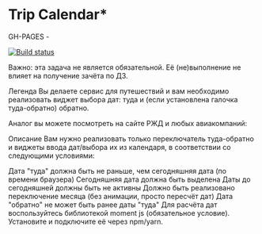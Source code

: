 # Trip Calendar* 

GH-PAGES - 

[![Build status](https://ci.appveyor.com/api/projects/status/ss85k49e0vl5wgek?svg=true)](https://ci.appveyor.com/project/bugagi67/trip-calendar)

Важно: эта задача не является обязательной. Её (не)выполнение не влияет на получение зачёта по ДЗ.

Легенда
Вы делаете сервис для путешествий и вам необходимо реализовать виджет выбора дат: туда и (если установлена галочка туда-обратно) обратно.

Аналог вы можете посмотреть на сайте РЖД и любых авиакомпаний:

Описание
Вам нужно реализовать только переключатель туда-обратно и виджеты ввода дат/выбора их из календаря, в соответствии со следующими условиями:

Дата "туда" должна быть не раньше, чем сегодняшняя дата (по времени браузера)
Сегодняшняя дата должна быть выделена
Даты до сегодняшней должны быть не активны
Должно быть реализовано переключение месяца (без анимации, просто пересчёт дат)
Дата "обратно" не может быть ранее даты "туда"
Для расчёта дат воспользуйтесь библиотекой moment js (обязательное условие). Установите и подключите её через npm/yarn.

